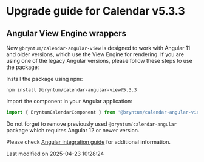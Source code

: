 # Upgrade guide for Calendar v5.3.3

## Angular View Engine wrappers

New `@bryntum/calendar-angular-view` is designed to work with Angular 11 and older versions, which use the View Engine
for rendering. If you are using one of the legacy Angular versions, please follow these steps to use the package:

Install the package using npm:

```shell
npm install @bryntum/calendar-angular-view@5.3.3
```

Import the component in your Angular application:

```typescript
import { BryntumCalendarComponent } from '@bryntum/calendar-angular-view';
```

Do not forget to remove previously used `@bryntum/calendar-angular` package which requires Angular 12 or newer version.

Please check [Angular integration guide](#Calendar/guides/integration/angular/guide.md#ivy-and-view-engine-wrappers) for
additional information.


<p class="last-modified">Last modified on 2025-04-23 10:28:24</p>